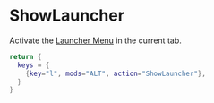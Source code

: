 # ShowLauncher

Activate the [Launcher Menu](../../launch.md#the-launcher-menu)
in the current tab.

```lua
return {
  keys = {
    {key="l", mods="ALT", action="ShowLauncher"},
  }
}
```


